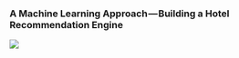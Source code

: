 ### A Machine Learning Approach — Building a Hotel Recommendation Engine

<p>
<img src="https://cdn-images-1.medium.com/max/2000/1*uRcsFm82IbkfOVFzVQ85Kw.png" />
</p>
